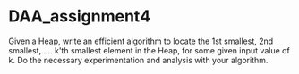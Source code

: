 # DAA_assignment4

Given a Heap, write an efficient algorithm to locate the 1st smallest, 2nd smallest, .... k'th smallest element in the Heap,
for some given input value of k. Do the necessary experimentation and analysis with your  algorithm.

